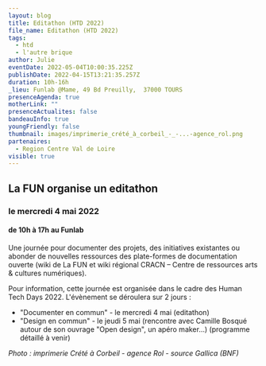```yaml
---
layout: blog
title: Editathon (HTD 2022)
file_name: Editathon (HTD 2022)
tags:
  - htd
  - l'autre brique
author: Julie
eventDate: 2022-05-04T10:00:35.225Z
publishDate: 2022-04-15T13:21:35.257Z
duration: 10h-16h
_lieu: Funlab @Mame, 49 Bd Preuilly,  37000 TOURS
presenceAgenda: true
motherLink: ""
presenceActualites: false
bandeauInfo: true
youngFriendly: false
thumbnail: images/imprimerie_crété_à_corbeil_-_-...-agence_rol.png
partenaires:
  - Region Centre Val de Loire
visible: true
---
```

## La FUN organise un editathon 
### le mercredi 4 mai 2022
#### de 10h à 17h au Funlab

Une journée pour documenter des projets, des initiatives existantes ou abonder de nouvelles ressources des plate-formes de documentation ouverte (wiki de La FUN et wiki régional CRACN – Centre de ressources arts & cultures numériques).

Pour information, cette journée est organisée dans le cadre des Human Tech Days 2022. L'évènement se déroulera sur 2 jours :

* "Documenter en commun" - le mercredi 4 mai (editathon)
* "Design en commun" - le jeudi 5 mai (rencontre avec Camille Bosqué autour de son ouvrage "Open design", un apéro maker...) (programme détaillé à venir)

*Photo : imprimerie Crété à Corbeil - agence Rol - source Gallica (BNF)*